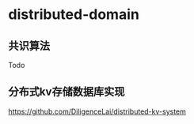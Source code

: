 # distributed-domain
## 共识算法
Todo
## 分布式kv存储数据库实现
https://github.com/DiligenceLai/distributed-kv-system
